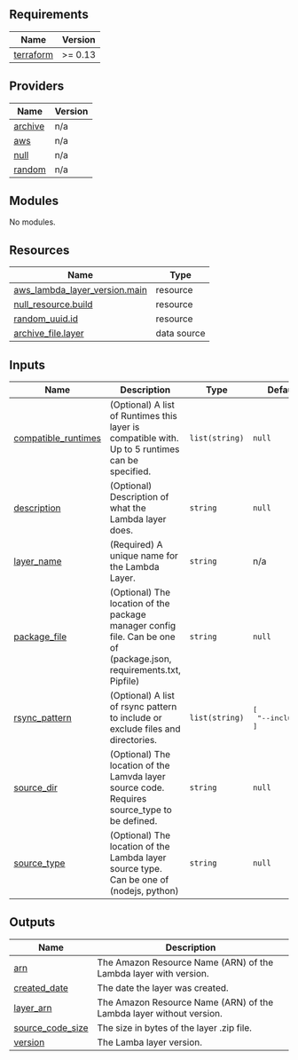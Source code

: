 <!-- markdownlint-disable -->
## Requirements

| Name | Version |
|------|---------|
| <a name="requirement_terraform"></a> [terraform](#requirement\_terraform) | >= 0.13 |

## Providers

| Name | Version |
|------|---------|
| <a name="provider_archive"></a> [archive](#provider\_archive) | n/a |
| <a name="provider_aws"></a> [aws](#provider\_aws) | n/a |
| <a name="provider_null"></a> [null](#provider\_null) | n/a |
| <a name="provider_random"></a> [random](#provider\_random) | n/a |

## Modules

No modules.

## Resources

| Name | Type |
|------|------|
| [aws_lambda_layer_version.main](https://registry.terraform.io/providers/hashicorp/aws/latest/docs/resources/lambda_layer_version) | resource |
| [null_resource.build](https://registry.terraform.io/providers/hashicorp/null/latest/docs/resources/resource) | resource |
| [random_uuid.id](https://registry.terraform.io/providers/hashicorp/random/latest/docs/resources/uuid) | resource |
| [archive_file.layer](https://registry.terraform.io/providers/hashicorp/archive/latest/docs/data-sources/file) | data source |

## Inputs

| Name | Description | Type | Default | Required |
|------|-------------|------|---------|:--------:|
| <a name="input_compatible_runtimes"></a> [compatible\_runtimes](#input\_compatible\_runtimes) | (Optional) A list of Runtimes this layer is compatible with. Up to 5 runtimes can be specified. | `list(string)` | `null` | no |
| <a name="input_description"></a> [description](#input\_description) | (Optional) Description of what the Lambda layer does. | `string` | `null` | no |
| <a name="input_layer_name"></a> [layer\_name](#input\_layer\_name) | (Required) A unique name for the Lambda Layer. | `string` | n/a | yes |
| <a name="input_package_file"></a> [package\_file](#input\_package\_file) | (Optional) The location of the package manager config file. Can be one of (package.json, requirements.txt, Pipfile) | `string` | `null` | no |
| <a name="input_rsync_pattern"></a> [rsync\_pattern](#input\_rsync\_pattern) | (Optional) A list of rsync pattern to include or exclude files and directories. | `list(string)` | <pre>[<br>  "--include=*"<br>]</pre> | no |
| <a name="input_source_dir"></a> [source\_dir](#input\_source\_dir) | (Optional) The location of the Lamvda layer source code. Requires source\_type to be defined. | `string` | `null` | no |
| <a name="input_source_type"></a> [source\_type](#input\_source\_type) | (Optional) The location of the Lambda layer source type. Can be one of (nodejs, python) | `string` | `null` | no |

## Outputs

| Name | Description |
|------|-------------|
| <a name="output_arn"></a> [arn](#output\_arn) | The Amazon Resource Name (ARN) of the Lambda layer with version. |
| <a name="output_created_date"></a> [created\_date](#output\_created\_date) | The date the layer was created. |
| <a name="output_layer_arn"></a> [layer\_arn](#output\_layer\_arn) | The Amazon Resource Name (ARN) of the Lambda layer without version. |
| <a name="output_source_code_size"></a> [source\_code\_size](#output\_source\_code\_size) | The size in bytes of the layer .zip file. |
| <a name="output_version"></a> [version](#output\_version) | The Lamba layer version. |
<!-- markdownlint-restore -->

